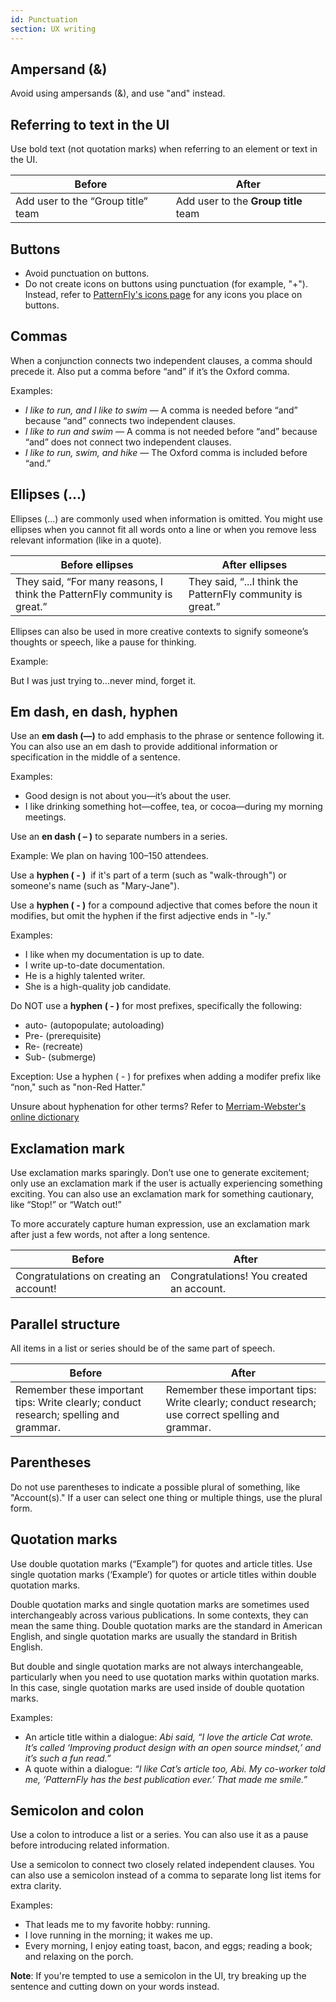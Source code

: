```yaml
---
id: Punctuation
section: UX writing
---
```


## Ampersand (&)
Avoid using ampersands (&), and use "and" instead.

## Referring to text in the UI
Use bold text (not quotation marks) when referring to an element or text in the UI.

<div class="ws-content-table">

| Before                             | After                                |
|------------------------------------|--------------------------------------|
| Add user to the “Group title” team | Add user to the **Group title** team |

</div>

## Buttons 
- Avoid punctuation on buttons. 
- Do not create icons on buttons using punctuation (for example, "+"). Instead, refer to [PatternFly's icons page](/guidelines/icons) for any icons you place on buttons.

## Commas
When a conjunction connects two independent clauses, a comma should precede it. Also put a comma before “and” if it’s the Oxford comma.

Examples:
- *I like to run, and I like to swim* — A comma is needed before “and” because “and” connects two independent clauses.
- *I like to run and swim* — A comma is not needed before “and” because “and” does not connect two independent clauses.
- *I like to run, swim, and hike* — The Oxford comma is included before “and.”

## Ellipses (...)
Ellipses (...) are commonly used when information is omitted. You might use ellipses when you cannot fit all words onto a line or when you remove less relevant information (like in a quote).

<div class="ws-content-table">

|**Before ellipses**  | **After ellipses** |
|---------------------|--------------------|
| They said, “For many reasons, I think the PatternFly community is great.” | They said, “...I think the PatternFly community is great.” |

</div>

Ellipses can also be used in more creative contexts to signify someone’s thoughts or speech, like a pause for thinking.

Example:

But I was just trying to...never mind, forget it.

## Em dash, en dash, hyphen
Use an **em dash (—)** to add emphasis to the phrase or sentence following it. You can also use an em dash to provide additional information or specification in the middle of a sentence.

Examples:
- Good design is not about you—it’s about the user.
- I like drinking something hot—coffee, tea, or cocoa—during my morning meetings.

Use an **en dash ( – )** to separate numbers in a series.

Example:
We plan on having 100–150 attendees.

Use a **hyphen ( - )**  if it's part of a term (such as "walk-through") or someone's name (such as "Mary-Jane").  

Use a **hyphen ( - )** for a compound adjective that comes before the noun it modifies, but omit the hyphen if the first adjective ends in "-ly."  

Examples: 
- I like when my documentation is up to date. 
- I write up-to-date documentation. 
- He is a highly talented writer. 
- She is a high-quality job candidate.    

Do NOT use a **hyphen ( - )** for most prefixes, specifically the following: 

- auto- (autopopulate; autoloading)
- Pre- (prerequisite) 
- Re-  (recreate)
- Sub- (submerge)

Exception: Use a hyphen ( - ) for prefixes when adding a modifer prefix like “non," such as "non-Red Hatter."

Unsure about hyphenation for other terms? Refer to [Merriam-Webster's online dictionary](https://www.merriam-webster.com/)


## Exclamation mark
Use exclamation marks sparingly. Don’t use one to generate excitement; only use an exclamation mark if the user is actually experiencing something exciting. You can also use an exclamation mark for something cautionary, like “Stop!” or “Watch out!”

To more accurately capture human expression, use an exclamation mark after just a few words, not after a long sentence.

<div class="ws-content-table">

|**Before**  | **After** |
|------------|-----------|
| Congratulations on creating an account! | Congratulations! You created an account. |

</div>

## Parallel structure
All items in a list or series should be of the same part of speech.

<div class="ws-content-table">

|**Before**  | **After** |
|------------|-----------|
| Remember these important tips: Write clearly; conduct research; spelling and grammar. | Remember these important tips: Write clearly; conduct research; use correct spelling and grammar. |

</div>

## Parentheses 
Do not use parentheses to indicate a possible plural of something, like "Account(s)." If a user can select one thing or multiple things, use the plural form.

## Quotation marks
Use double quotation marks (“Example”) for quotes and article titles. Use single quotation marks (‘Example’) for quotes or article titles within double quotation marks.

Double quotation marks and single quotation marks are sometimes used interchangeably across various publications. In some contexts, they can mean the same thing. Double quotation marks are the standard in American English, and single quotation marks are usually the standard in British English.

But double and single quotation marks are not always interchangeable, particularly when you need to use quotation marks within quotation marks. In this case, single quotation marks are used inside of double quotation marks.

Examples:
- An article title within a dialogue:  *Abi said, “I love the article Cat wrote. It’s called ‘Improving product design with an open source mindset,’ and it’s such a fun read.”*
- A quote within a dialogue: *“I like Cat’s article too, Abi. My co-worker told me, ‘PatternFly has the best publication ever.’ That made me smile.”*

## Semicolon and colon
Use a colon to introduce a list or a series. You can also use it as a pause before introducing related information.

Use a semicolon to connect two closely related independent clauses. You can also use a semicolon instead of a comma to separate long list items for extra clarity.

Examples:
- That leads me to my favorite hobby: running.
- I love running in the morning; it wakes me up.
- Every morning, I enjoy eating toast, bacon, and eggs; reading a book; and relaxing on the porch.

**Note**: If you're tempted to use a semicolon in the UI, try breaking up the sentence and cutting down on your words instead.
